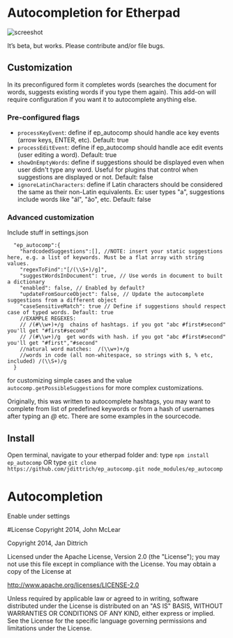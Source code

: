 # Autocompletion for Etherpad

![screeshot](http://i.imgur.com/2uqR3Tg.png)

It’s beta, but works.
Please contribute and/or file bugs.

## Customization
In its preconfigured form it completes words (searches the document for words, suggests existing words if you type them again). This add-on will require configuration if you want it to autocomplete anything else.

### Pre-configured flags

* `processKeyEvent`: define if ep_autocomp should handle ace key events (arrow keys, ENTER, etc). Default: true
* `processEditEvent`: define if ep_autocomp should handle ace edit events (user editing a word). Default: true
* `showOnEmptyWords`: define if suggestions should be displayed even when user didn't type any word. Useful for plugins that control when suggestions are displayed or not. Default: false
* `ignoreLatinCharacters`: define if Latin characters should be considered the same as their non-Latin equivalents. Ex: user types "a", suggestions include words like "ál", "ão", etc. Default: false


### Advanced customization

Include stuff in settings.json

```
  "ep_autocomp":{
    "hardcodedSuggestions":[], //NOTE: insert your static suggestions here, e.g. a list of keywords. Must be a flat array with string values.    
    "regexToFind":"[/(\\S+)/g]",
    "suggestWordsInDocument": true, // Use words in document to built a dictionary
    "enabled": false, // Enabled by default?
    "updateFromSourceObject": false, // Update the autocomplete suggestions from a different object
    "caseSensitiveMatch": true // Define if suggestions should respect case of typed words. Default: true
    //EXAMPLE REGEXES:
    // /(#\\w+)+/g  chains of hashtags. if you got "abc #first#second" you'll get "#first#second"
    // /(#\\w+)/g  get words with hash. if you got "abc #first#second" you'll get "#first","#second"
    //natural word matches:  /(\\w+)+/g
    //words in code (all non-whitespace, so strings with $, % etc, included) /(\\S+)/g
  }
```

for customizing simple cases and the value `autocomp.getPossibleSuggestions` for more complex customizations.

Originally, this was written to autocomplete hashtags, you may want to complete from list of predefined keywords or from a hash of usernames after typing an *@* etc. There are some examples in the sourcecode.

## Install
Open terminal, navigate  to your etherpad folder and: type `npm install ep_autocomp` OR type `git clone https://github.com/jdittrich/ep_autocomp.git node_modules/ep_autocomp`

# Autocompletion

Enable under settings

#License
Copyright 2014, John McLear

Copyright 2014, Jan Dittrich


Licensed under the Apache License, Version 2.0 (the "License");
you may not use this file except in compliance with the License.
You may obtain a copy of the License at

   http://www.apache.org/licenses/LICENSE-2.0

Unless required by applicable law or agreed to in writing, software
distributed under the License is distributed on an "AS IS" BASIS,
WITHOUT WARRANTIES OR CONDITIONS OF ANY KIND, either express or implied.
See the License for the specific language governing permissions and
limitations under the License.
